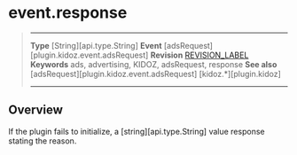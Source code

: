 # event.response

> --------------------- ------------------------------------------------------------------------------------------
> __Type__              [String][api.type.String]
> __Event__             [adsRequest][plugin.kidoz.event.adsRequest]
> __Revision__          [REVISION_LABEL](REVISION_URL)
> __Keywords__          ads, advertising, KIDOZ, adsRequest, response
> __See also__			[adsRequest][plugin.kidoz.event.adsRequest]
>						[kidoz.*][plugin.kidoz]
> --------------------- ------------------------------------------------------------------------------------------

## Overview

If the plugin fails to initialize, a [string][api.type.String] value response stating the reason.
